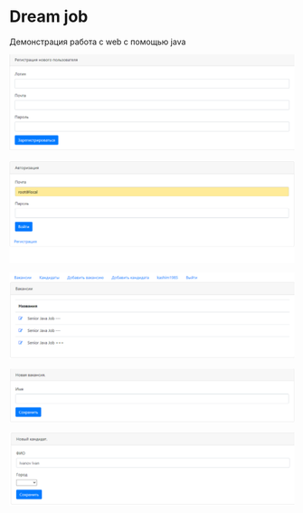Dream job
=============
Демонстрация работа с web с помощью java

![ScreenShot](images/2.png)

![ScreenShot](images/1.png)

![ScreenShot](images/3.png)

![ScreenShot](images/4.png)

![ScreenShot](images/5.png)